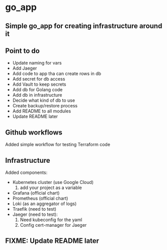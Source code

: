 # go_app

## Simple go_app for creating infrastructure around it

## Point to do

- Update naming for vars
- Add Jaeger
- Add code to app tha can create rows in db
- Add secret for db access
- Add Vault to keep secrets
- Add db for Golang code
- Add db in infrastructure
- Decide what kind of db to use
- Create backup/restore process
- Add README to all modules
- Update README later

## Github workflows

Added simple workflow for testing Terraform code

## Infrastructure

Added components:

- Kubernetes cluster (use Google Cloud)
    1. add your project as a variable
- Grafana (official chart)
- Prometheus (official chart)
- Loki (as an aggregator of logs)
- Traefik (need to test)
- Jaeger (need to test):
    1. Need kubeconfig for the yaml
    1. Config cert-manager for Jaeger

## FIXME: Update README later

<!-- namespace deleted before helm chart -->
